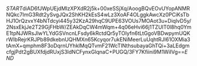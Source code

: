 $START$diAD6fJWpUEjdMIzXPXdR2j5k+00xeSSjXq/AoogBQvEOvUYopANMRNQkc7ImG3Rdt2ySvgJQx2ShKH2kEsS4wLz3XoAF4OLggkAwcXz0PCiKsTbHJ1OrQzvxY4bNTdcyi445y32KzA29hqC9UPE63VOUs7MOAot3u+DiqlvD5y/2NsxEkjJe2T29GjFHbW/ZEAkDqCW4mWqm+4q06eHvi66j1TZUIT0l8hq0YmE1tpNJWRsJlwYLYdGSVncnLFsdy6kRctdQr5yTOIyfn6tLtGgoVBDwpymUQKrWIbRejrKRJPb89dkebnUQHMXn65Kcyqor7ukENiMeerLuUqhtRJl61OXMia3tAmX+qmphm8F3oDqrnUYhklMqQTvmF21WcTINthsubayaGhTQi+3aLEdgmcfgjPdt2gBUXfdjdRUxjS3ldNCFynxGlqnaC+PUGQ/3FY7Kfiini9M1WiIVg==$END$